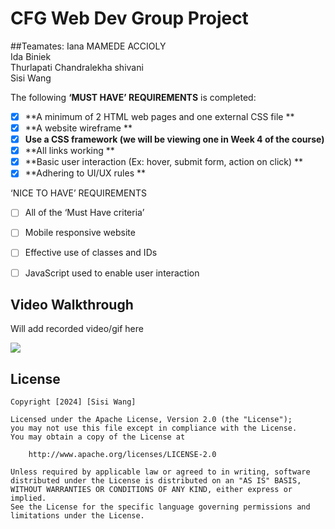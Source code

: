 # CFG Web Dev Group Project

##Teamates: 
Iana MAMEDE ACCIOLY<br>
Ida Biniek<br>
Thurlapati Chandralekha shivani<br>
Sisi Wang

The following **‘MUST HAVE’  REQUIREMENTS** is completed:

- [x] **A minimum of 2 HTML web pages and one external CSS file **
- [x] **A website wireframe **
- [x] **Use a CSS framework (we will be viewing one in Week 4 of the course)**
- [x] **All links working **
- [x] **Basic user interaction (Ex: hover, submit form, action on click) **
- [x] **Adhering to UI/UX rules **

‘NICE TO HAVE’ REQUIREMENTS
- [ ] All of the ‘Must Have criteria’
- [ ] Mobile responsive website
- [ ] Effective use of classes and IDs
- [ ] JavaScript used to enable user interaction 


## Video Walkthrough
<p>Will add recorded video/gif here</p>
<div>
    <a href="#">
      <img style="max-width:300px;" src="#">
    </a>
</div>


## License

    Copyright [2024] [Sisi Wang]

    Licensed under the Apache License, Version 2.0 (the "License");
    you may not use this file except in compliance with the License.
    You may obtain a copy of the License at

        http://www.apache.org/licenses/LICENSE-2.0

    Unless required by applicable law or agreed to in writing, software
    distributed under the License is distributed on an "AS IS" BASIS,
    WITHOUT WARRANTIES OR CONDITIONS OF ANY KIND, either express or implied.
    See the License for the specific language governing permissions and
    limitations under the License.
